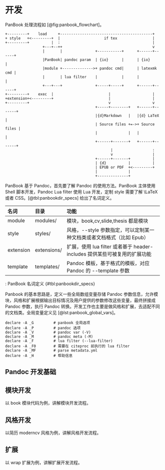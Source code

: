 
# 开发

PanBook 处理流程如 [@fig:panbook_flowchart]。

```{#fig:panbook_flowchart .plot:ditaa caption="PanBook 流程图"}
+---------+    load     +------------------------------------------+
+ style   +<---------+  |                    if tex                |
+---------+          |  :                                          |
                 +---+--++                                         v
                 |       |               +-----------+      +------+------+
                 |PanBook| pandoc param  | {io}      |      | {io}        |
                 |module +-------------->+ pandoc cmd|      | latexmk cmd |
                 |       | lua filter    |           |      |             |
                 +---+---+               +-----+-----+      +------+------+
+---------+    exec  |                         |                   |
+extension+<---------+                         |                   |
+---------+                                    v                   v  
                                         +-----+--------+   +------+-------+
                                         |{d}Markdown   |   |{d} LaTeX     |
                                         | Source files +=->+ Source files |
                                         |              |   |              |
                                         +------+-------+   +------+-------+
                                                |                  :
                                                v                  |
                                         +------+-------+          |
                                         | {d}          |          |
                                         | EPUB or PDF  +<---------+
                                         |              |
                                         +--------------+
```
                                         
PanBook 基于 Pandoc，首先要了解 Pandoc 的使用方法。PanBook 主体使用 Shell 脚本开发，Pandoc Lua filter 使用 Lua 开发，定制 style 需要了解 \LaTeX 或者 CSS。[@tbl:panbookdir_specs] 给出了名词定义。

名词 | 目录 | 功能
:--|:--|:-------
module | modules/ | 模块，book,cv,slide,thesis 都是模块
style | styles/ | 风格，--style 参数指定，可以定制某一种文档类或者文档格式（比如 Epub）
extension | extensions/ | 扩展，使用 lua filter 或者基于 header-includes 提供某些可被复用的扩展功能
template | templates/ | Pandoc 模板，基于格式的模板，对应 Pandoc 的 --template 参数

: PanBook 名词定义 {#tbl:panbookdir_specs}

Panbook 的基本思路是，定义一些全局数组变量存储 Pandoc 参数信息，允许模块，风格和扩展根据输出目标情况及用户提供的参数修改这些变量，最终拼接成 Pandoc 参数，执行 Pandoc 转换。开发工作也主要是做风格和扩展，去适配不同的文档类。全局变量定义见 [@lst:panbook_global_vars]。

```{#lst:panbook_global_vars .bash caption="Panbook 全局变量"}
declare -A _G         # panbook 全局选项
declare -A _P         # pandoc 选项
declare -A _V         # pandoc var (-V)
declare -A _M         # pandoc meta (-M)
declare -A _F         # lua filter (--lua-filter)
declare -A _F0        # 需要在 citeproc 前执行的 lua filter
declare -A _MF        # parse metadata.yml
declare -A _H         # 帮助信息
```

## Pandoc 开发基础

## 模块开发

以 book 模块代码为例，讲解模块开发流程。

## 风格开发
以简历 moderncv 风格为例，讲解风格开发流程。

## 扩展
以 wrap 扩展为例，讲解扩展开发流程。
